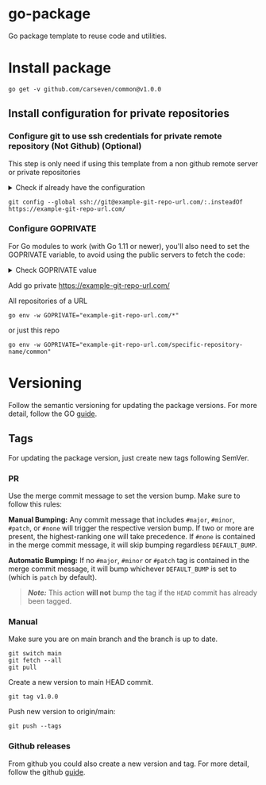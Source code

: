 # go-package

Go package template to reuse code and utilities.

# Install package

```shell
go get -v github.com/carseven/common@v1.0.0
```

## Install configuration for private repositories

### Configure git to use ssh credentials for private remote repository (Not Github) (Optional)

This step is only need if using this template from a non github remote server or private repositories

<details>
<summary>Check if already have the configuration</summary>

```shell
cat ~/.gitconfig
```

We should have this to be able to map example-git-repo-url.com to use SSH credentials

```shell
[url "ssh://git@example-git-repo-url.com/"]
insteadOf = https://example-git-repo-url.com/
```

</details>

```shell
git config --global ssh://git@example-git-repo-url.com/:.insteadOf https://example-git-repo-url.com/
```

### Configure GOPRIVATE

For Go modules to work (with Go 1.11 or newer), you'll also need to set the GOPRIVATE variable, to avoid using the public servers to fetch the code:

<details>
<summary>Check GOPRIVATE value</summary>

```shell
go env | grep GOPRIVATE
```

</details>

Add go private https://example-git-repo-url.com/

All repositories of a URL

```shell
go env -w GOPRIVATE="example-git-repo-url.com/*"
```

or just this repo

```shell
go env -w GOPRIVATE="example-git-repo-url.com/specific-repository-name/common"
```

# Versioning

Follow the semantic versioning for updating the package versions. For more detail, follow the GO [guide](https://go.dev/doc/modules/version-numbers).

## Tags

For updating the package version, just create new tags following SemVer.

### PR

Use the merge commit message to set the version bump. Make sure to follow this rules:

**Manual Bumping:** Any commit message that includes `#major`, `#minor`, `#patch`, or `#none` will trigger the respective version bump. If two or more are present, the highest-ranking one will take precedence.
If `#none` is contained in the merge commit message, it will skip bumping regardless `DEFAULT_BUMP`.

**Automatic Bumping:** If no `#major`, `#minor` or `#patch` tag is contained in the merge commit message, it will bump whichever `DEFAULT_BUMP` is set to (which is `patch` by default).

> **_Note:_** This action **will not** bump the tag if the `HEAD` commit has already been tagged.

### Manual

Make sure you are on main branch and the branch is up to date.

```shell
git switch main
git fetch --all
git pull
```

Create a new version to main HEAD commit.

```shell
git tag v1.0.0
```

Push new version to origin/main:

```shell
git push --tags
```

### Github releases

From github you could also create a new version and tag. For more detail, follow the github [guide](https://docs.github.com/en/repositories/releasing-projects-on-github/managing-releases-in-a-repository).
